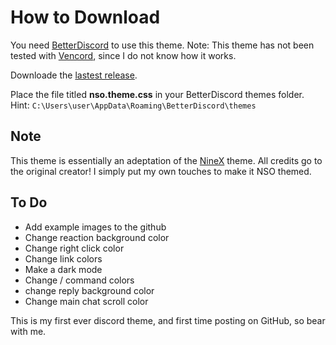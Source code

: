 # How to Download

You need [BetterDiscord](https://betterdiscord.app/ "BetterDiscord") to use this theme.
Note: This theme has not been tested with [Vencord](https://vencord.dev/ "Vencord"), since I do not know how it works.

Downloade the [lastest release](https://github.com/angelkawaiix/NSO-betterdiscord/releases "lastest release").

Place the file titled **nso.theme.css** in your BetterDiscord themes folder.
Hint: `C:\Users\user\AppData\Roaming\BetterDiscord\themes`

## Note

This  theme is essentially an adeptation of the [NineX](https://betterdiscord.app/theme/NineX "NineX") theme.
All credits go to the original creator! I simply put my own touches to make it NSO themed.

## To Do
- Add example images to the github
- Change reaction background color
- Change right click color
- Change link colors
- Make a dark mode
- Change / command colors
- change reply background color
- Change main chat scroll color

This is my first ever discord theme, and first time posting on GitHub, so bear with me.
